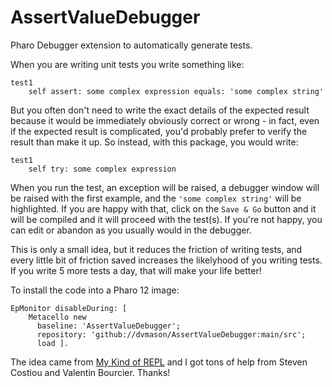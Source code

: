 # AssertValueDebugger
Pharo Debugger extension to automatically generate tests.

When you are writing unit tests you write something like:
```smalltalk
test1
    self assert: some complex expression equals: 'some complex string'
```
But you often don't need to write the exact details of the expected result because it would be immediately obviously correct or wrong - in fact, even if the expected result is complicated, you'd probably prefer to verify the result than make it up. So instead, with this package, you would write:
```smalltalk
test1
    self try: some complex expression
```

When you run the test, an exception will be raised, a debugger window will be raised with the first example, and the `'some complex string'` will be highlighted. If you are happy with that, click on the `Save & Go` button and it will be compiled and it will proceed with the test(s). If you're not happy, you can edit or abandon as you usually would in the debugger.

This is only a small idea, but it reduces the friction of writing tests, and every little bit of friction saved increases the likelyhood of you writing tests. If you write 5 more tests a day, that will make your life better!

To install the code into a Pharo 12 image:
```smalltalk
EpMonitor disableDuring: [ 
    Metacello new
      baseline: 'AssertValueDebugger';
      repository: 'github://dvmason/AssertValueDebugger:main/src';
      load ].
```

The idea came from [My Kind of REPL](https://ianthehenry.com/posts/my-kind-of-repl/) and I got tons of help from Steven Costiou and Valentin Bourcier. Thanks!
